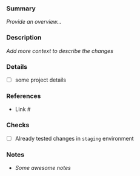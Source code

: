 ### Summary

_Provide an overview..._

### Description

_Add more context to describe the changes_

### Details

- [ ] some project details

### References

- Link #

### Checks

- [ ] Already tested changes in `staging` environment

### Notes

- _Some awesome notes_
